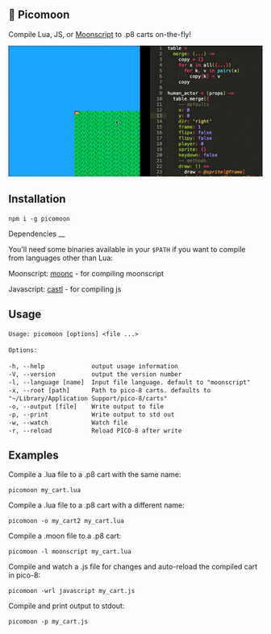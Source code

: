 :crescent_moon: Picomoon
--

Compile Lua, JS, or [Moonscript](http://moonscript.org/) to .p8 carts on-the-fly!

![demo](screenshots/demo.gif)


Installation
--

    npm i -g picomoon

Dependencies
__

You'll need some binaries available in your `$PATH` if you want to compile from languages other than Lua:

Moonscript:
[moonc](http://moonscript.org/) - for compiling moonscript

Javascript:
[castl](https://github.com/PaulBernier/castl) - for compiling js


Usage
--

    Usage: picomoon [options] <file ...>

    Options:

    -h, --help             output usage information
    -V, --version          output the version number
    -l, --language [name]  Input file language. default to "moonscript"
    -x, --root [path]      Path to pico-8 carts. defaults to "~/Library/Application Support/pico-8/carts"
    -o, --output [file]    Write output to file
    -p, --print            Write output to std out
    -w, --watch            Watch file
    -r, --reload           Reload PICO-8 after write

Examples
--

Compile a .lua file to a .p8 cart with the same name:

    picomoon my_cart.lua

Compile a .lua file to a .p8 cart with a different name:

    picomoon -o my_cart2 my_cart.lua

Compile a .moon file to a .p8 cart:

    picomoon -l moonscript my_cart.lua

Compile and watch a .js file for changes and auto-reload the compiled cart in pico-8:
    
    picomoon -wrl javascript my_cart.js

Compile and print output to stdout:

    picomoon -p my_cart.js


